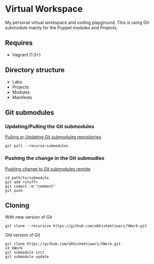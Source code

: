 # Virtual Workspace
My personal virtual workspace and coding playground. This is using Git submodule mainly for the Puppet modules and Projects.

## Requires
* Vagrant (1.3+)

## Directory structure
* Labs
* Projects
* Modules
* Manifests

## Git submodules

### Updating/Pulling the Git submodules

[Pulling or Updating Git submodules repositories](http://stackoverflow.com/questions/1030169/easy-way-pull-latest-of-all-submodules)

	git pull --recurse-submodules
	
### Pushing the change in the Git submudles
[Pushing change to Git submodules remote](http://stackoverflow.com/questions/5542910/how-do-i-commit-changes-in-a-git-submodule)

	cd path/to/submodule
	git add <stuff>
	git commit -m "comment"
	git push

## Cloning
With new version of Git

	git clone --recursive https://github.com/abhishektiwari/VWork.git

Old version of Git

	git clone https://github.com/abhishektiwari/VWork.git
	cd VWork
	git submodule init 
	git submodule update
